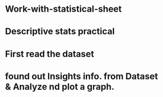 # Work-with-statistical-sheet

# Descriptive stats practical
# First read the dataset
# found out Insights info. from Dataset &  Analyze nd plot a graph.




